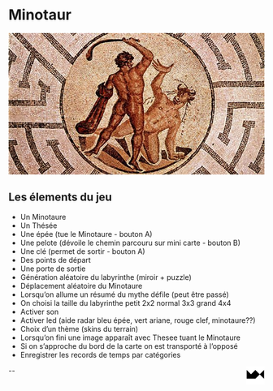 # Minotaur

<img src="./img/minotaur.jpg" alt="minotaur">

## Les élements du jeu
* Un Minotaure
* Un Thésée
* Une épée (tue le Minotaure - bouton A)
* Une pelote (dévoile le chemin parcouru sur mini carte - bouton B)
* Une clé (permet de sortir - bouton A)
* Des points de départ
* Une porte de sortie
* Génération aléatoire du labyrinthe (miroir + puzzle)
* Déplacement aléatoire du Minotaure
* Lorsqu’on allume un résumé du mythe défile (peut être passé)
* On choisi la taille du labyrinthe petit 2x2 normal 3x3 grand 4x4
* Activer son
* Activer led (aide radar bleu épée, vert ariane, rouge clef, minotaure??)
* Choix d’un thème (skins du terrain)
* Lorsqu’on fini une image apparaît avec Thesee tuant le Minotaure
* Si on s’approche du bord de la carte on est transporté à l’opposé
* Enregistrer les records de temps par catégories

<a href="https://www.maxime.hanicotte.net"><img src="./img/mx-logo.png" width="36" alt="MX" align="right"></a>

--
